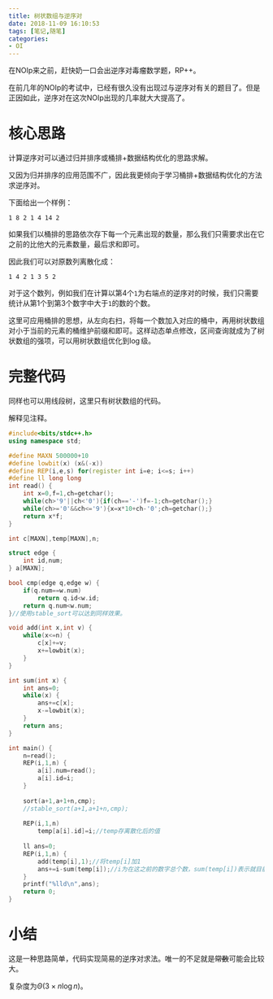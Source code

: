 ```yaml
---
title: 树状数组与逆序对
date: 2018-11-09 16:10:53
tags: [笔记,随笔]
categories:
- OI   
---
```


在NOIp来之前，赶快奶一口会出逆序对毒瘤数学题，RP++。

<!--more-->

在前几年的NOIp的考试中，已经有很久没有出现过与逆序对有关的题目了。但是正因如此，逆序对在这次NOIp出现的几率就大大提高了。

# 核心思路

计算逆序对可以通过归并排序或桶排+数据结构优化的思路求解。

又因为归并排序的应用范围不广，因此我更倾向于学习桶排+数据结构优化的方法求逆序对。

下面给出一个样例：

```
1 8 2 1 4 14 2
```

如果我们以桶排的思路依次存下每一个元素出现的数量，那么我们只需要求出在它之前的比他大的元素数量，最后求和即可。

因此我们可以对原数列离散化成：

```
1 4 2 1 3 5 2
```

对于这个数列，例如我们在计算以第4个`1`为右端点的逆序对的时候，我们只需要统计从第1个到第3个数字中大于`1`的数的个数。

这里可应用桶排的思想，从左向右扫，将每一个数加入对应的桶中，再用树状数组对小于当前的元素的桶维护前缀和即可。这样动态单点修改，区间查询就成为了树状数组的强项，可以用树状数组优化到$\log$级。


# 完整代码

同样也可以用线段树，这里只有树状数组的代码。

解释见注释。

```cpp
#include<bits/stdc++.h>
using namespace std;

#define MAXN 500000+10
#define lowbit(x) (x&(-x))
#define REP(i,e,s) for(register int i=e; i<=s; i++)
#define ll long long
int read() {
    int x=0,f=1,ch=getchar();
    while(ch>'9'||ch<'0'){if(ch=='-')f=-1;ch=getchar();}
    while(ch>='0'&&ch<='9'){x=x*10+ch-'0';ch=getchar();}
    return x*f;
}

int c[MAXN],temp[MAXN],n;

struct edge {
    int id,num;
} a[MAXN];

bool cmp(edge q,edge w) {
    if(q.num==w.num)
        return q.id<w.id;
    return q.num<w.num;
}//使用stable_sort可以达到同样效果。

void add(int x,int v) {
    while(x<=n) {
        c[x]+=v;
        x+=lowbit(x);
    }
}

int sum(int x) {
    int ans=0;
    while(x) {
        ans+=c[x];
        x-=lowbit(x);
    }
    return ans;
}

int main() {
    n=read();
    REP(i,1,n) {
        a[i].num=read();
        a[i].id=i;
    }
    
    sort(a+1,a+1+n,cmp);
    //stable_sort(a+1,a+1+n,cmp);
    
	REP(i,1,n)
        temp[a[i].id]=i;//temp存离散化后的值
        
    ll ans=0;
    REP(i,1,n) {
        add(temp[i],1);//将temp[i]加1
        ans+=i-sum(temp[i]);//i为在这之前的数字总个数，sum(temp[i])表示就目前为止小于等于temp[i]的个数。
    }
    printf("%lld\n",ans);
    return 0;
}
```

# 小结

这是一种思路简单，代码实现简易的逆序对求法。唯一的不足就是~~常数~~可能会比较大。

复杂度为$\Theta(3\times n\log n)$。